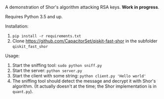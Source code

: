A demonstration of Shor's algorithm attacking RSA keys. **Work in progress**.

Requires Python 3.5 and up.

Installation:

 1. `pip install -r requirements.txt`
 2. Clone https://github.com/CapacitorSet/qiskit-fast-shor in the subfolder `qiskit_fast_shor`

Usage:

  1. Start the sniffing tool: `sudo python sniff.py`
  2. Start the server: `python server.py`
  3. Start the client with some string: `python client.py 'Hello world'`
  4. The sniffing tool should detect the message and decrypt it with Shor's algorithm. (It actually doesn't at the time; the Shor implementation is in `quant.py`).